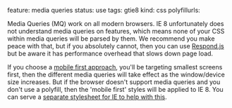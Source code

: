 feature: media queries
status: use
tags: gtie8
kind: css
polyfillurls:

Media Queries (MQ) work on all modern browsers. IE 8 unfortunately does not understand media queries on features, which means none of your CSS within media queries will be parsed by them. We recommend you make peace with that, but if you absolutely cannot, then you can use [Respond.js](https://github.com/scottjehl/Respond) but be aware it has performance overhead that slows down page load.

If you choose a [mobile first approach](http://bradfrostweb.com/blog/web/mobile-first-responsive-web-design/), you'll be targeting smallest screens first, then the different media queries will take effect as the window/device size increases. But if the browser doesn't support media queries and you don't use a polyfill, then the 'mobile first' styles will be applied to IE 8. You can serve a [separate stylesheet for IE to help with this](http://nicolasgallagher.com/mobile-first-css-sass-and-ie/).
